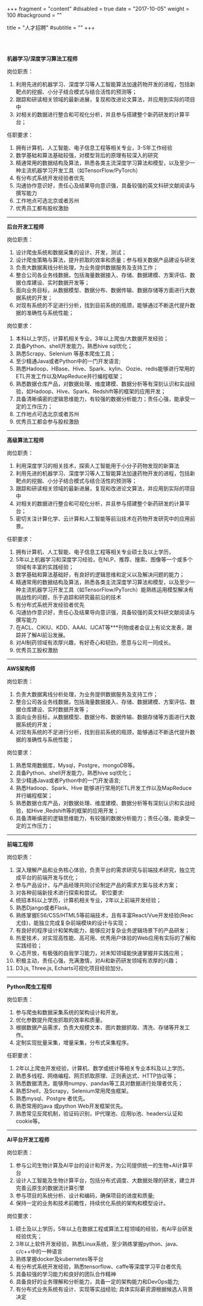 +++
fragment = "content"
#disabled = true
date = "2017-10-05"
weight = 100
#background = ""

title = "人才招聘"
#subtitle = ""
+++

<br />
<br />

**机器学习/深度学习算法工程师**

岗位职责：
1. 利用先进的机器学习、深度学习等人工智能算法加速药物开发的进程，包括新靶点的挖掘、小分子结合模式与结合活性的预测等；
2. 跟踪和研读相关领域的最新进展，复现和改进论文算法，并应用到实际的项目中
3. 对相关的数据进行整合和可视化分析，并且参与搭建整个新药研发的计算平台； 

任职要求： 
1. 拥有计算机、人工智能、电子信息工程等相关专业，3-5年工作经验
2. 数学基础和算法基础较强，对模型背后的原理有较深入的研究
3. 精通常用的数据结构及算法，熟悉各类主流深度学习算法和模型，以及至少一种主流机器学习开发工具（如TensorFlow/PyTorch）
4. 有分布式系统开发经验者优先
5. 沟通协作意识好，责任心及结果导向意识强，具备较强的英文科研文献阅读与撰写能力
6. 工作地点可选北京或者苏州
7. 优秀员工都有股权激励
---

**后台开发工程师**

岗位职责：
1. 设计爬虫系统和数据采集的设计、开发，测试；
2. 设计爬虫策略与算法，提升抓取的效率和质量；参与相关数据产品建设与研发
3. 负责大数据离线分析处理，为业务提供数据服务及支持工作；
4. 整合公司各业务线数据，包括海量数据接入、存储、数据建模、方案评估、数据仓库建设、实时数据开发等；
5. 面向业务目标，从数据模型、数据分布、数据传输、数据存储等方面进行大数据系统的开发；
6. 对现有系统的不足进行分析，找到目前系统的瓶颈，能够通过不断迭代提升数据的准确性与系统性能；


岗位要求：
1. 本科以上学历，计算机相关专业，3年以上爬虫/大数据开发经验；
2. 具备Python、shell开发能力，熟悉hive sql优化；
3. 熟悉Scrapy、Selenium 等基本爬虫工具；
4. 至少精通Java或者Python中的一门开发语言;
5. 熟悉Hadoop、HBase、Hive、Spark、kylin、Oozie、redis能够进行常用的ETL开发工作以及MapReduce并行编程框架；
6. 熟悉数据仓库产品，对数据处理、维度建模、数据分析等有深刻认识和实战经验，如Hadoop、Hive、Spark、Redshift等的框架的应用开发；
7. 具备清晰缜密的逻辑思维能力，有较强的数据分析能力；责任心强，能承受一定的工作压力；
8. 工作地点可选北京或者苏州
9. 优秀员工都会参与股权激励
---

**高级算法工程师**

岗位职责：
1. 利用深度学习的相关技术，探索人工智能用于小分子药物发现的新算法
2. 利用先进的机器学习、深度学习等人工智能算法加速药物开发的进程，包括新靶点的挖掘、小分子结合模式与结合活性的预测等； 
3. 跟踪和研读相关领域的最新进展，复现和改进论文算法，并应用到实际的项目中
4. 对相关的数据进行整合和可视化分析，并且参与搭建整个新药研发的计算平台； 
5. 密切关注计算化学、云计算和人工智能等前沿技术在药物开发研究中的应用前景。

任职要求：
1. 拥有计算机、人工智能、电子信息工程等相关专业硕士及以上学历，
2. 5年以上机器学习和深度学习经验，在NLP、推荐、搜索、图像等一个或多个领域有丰富的实践经验；
3. 数学基础和算法基础好，有良好的逻辑思维和定义以及解决问题的能力；
3. 精通常用的数据结构及算法，熟悉各类主流深度学习算法和模型，以及至少一种主流机器学习开发工具（如TensorFlow/PyTorch）能熟练运用模型解决有挑战性的问题，乐于追踪和研究最前沿的技术
4. 有分布式系统开发经验者优先
5. 沟通协作意识好，责任心及结果导向意识强，具备较强的英文科研文献阅读与撰写能力
6. 在ACL、CIKIU、KDD、AAAI、IJCAT等***刊物或者会议上有论文发表，跟踪并了解AI前沿发展。
7. 对AI制药领域有浓厚兴趣，有好奇心和韧劲，愿意与公司一同成长。
8. 优秀员工股权激励
---

**AWS架构师**

岗位职责：
1. 负责大数据离线分析处理，为业务提供数据服务及支持工作；
2. 整合公司各业务线数据，包括海量数据接入、存储、数据建模、方案评估、数据仓库建设、实时数据开发等；
3. 面向业务目标，从数据模型、数据分布、数据传输、数据存储等方面进行大数据系统的开发；
4. 对现有系统的不足进行分析，找到目前系统的瓶颈，能够通过不断迭代提升数据的准确性与系统性能；


岗位要求：
1. 熟悉常用数据库，Mysql，Postgre，mongoDB等。
2. 具备Python、shell开发能力，熟悉hive sql优化；
4. 至少精通Java或者Python中的一门开发语言;
5. 熟悉Hadoop、Spark、Hive 能够进行常用的ETL开发工作以及MapReduce并行编程框架；
6. 熟悉数据仓库产品，对数据处理、维度建模、数据分析等有深刻认识和实战经验，如Hive ,Redshift等的框架的应用开发；
7. 具备清晰缜密的逻辑思维能力，有较强的数据分析能力；责任心强，能承受一定的工作压力；
---

**前端工程师**

岗位职责：
1. 深入理解产品和业务核心体验，负责平台的需求研究与前端技术研究，独立完成平台的前端开发与优化；
2. 参与产品设计，与产品经理共同讨论制定产品的需求方案与技术方案；
3. 对各种前端新技术进行探索和尝试。
职位要求:
1. 统招本科以上学历，计算机相关专业，2年以上前端开发经验；
2. 熟悉Django或者Flask。
3. 熟练掌握ES6/CSS/HTML5等前端技术，且有丰富React/Vue开发经验(Reac尤佳)，能独立完成复杂前端模块的设计与实现；
4. 有良好的程序设计和架构能力，能够应对复杂业务逻辑场景下的产品研发；
5. 热爱技术，对实现高性能、高可用、优秀用户体验的Web应用有实际的了解和实践经验；
6. 心态开放，有极强的自我学习能力，对未知领域能快速掌握并实践应用；
7. 积极主动，责任心强，充满激情，对Ai和新药研发领域有浓厚的兴趣；
8. D3.js, Three.js, Echarts可视化项目经验加分。
---

**Python爬虫工程师**

岗位职责：
1. 参与爬虫和数据采集系统的架构设计和开发。
2. 优化参数提升爬虫抓取的效率和质量。
3. 根据数据产品需求，负责大规模文本、图片数据抓取、清洗、存储等开发工作。
4. 定制实现批量采集，增量采集，分布式采集程序。

任职要求：
1. 2年以上爬虫开发经验，计算机、数学或统计等相关专业本科及以上学历。
2. 熟悉多线程、网络编程、网页抓取原理、正则表达式、HTTP协议等；
3. 熟悉数据清洗，能够用numpy、pandas等工具对数据进行处理者优先；
4. 熟悉Shell，及Scrapy，Selenium常用爬虫框架。
5. 熟悉mysql、Postgre 者优先。
6. 熟悉常用的java 或python  Web开发框架优先。
7. 熟悉常见反爬机制，验证码识别，IP代理池、应用Ip池、headers认证和cookie等。
---

**AI平台开发工程师**

岗位职责：
1. 参与公司生物计算及AI平台的设计和开发，为公司提供统一的生物+AI计算平台
2. 设计人工智能及生物计算平台，包括分布式调度、大数据处理的研发，建立并完善云原生的数据流计算引擎
3. 参与项目的系统分析、设计和编码，确保项目的进度和质量;
4. 保持一定的业务和技术前瞻性，持续优化系统的架构和模型设计。

岗位要求：
1. 硕士及以上学历，5年以上在数据工程或算法工程领域的经验，有AI平台研发经验优先；
2. 3年以上软件开发经验，熟悉Linux系统，至少熟练掌握python、java、c/c++中的一种语言
3. 熟练掌握docker及kubernetes等平台
4. 有分布式系统开发经验，熟悉tensorflow、caffe等深度学习平台者优先
5. 具备较强的学习能力和良好的团队合作精神
6. 具备良好的业务理解和分析能力，具备一定的架构能力和DevOps能力;
7. 有分布式业务系统有设计、实现等实战经验;
具体实际薪资源根据候选人背景决定